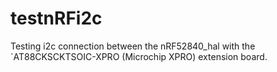 # testnRFi2c
Testing i2c connection between the nRF52840_hal with the `AT88CKSCKTSOIC-XPRO (Microchip XPRO) extension board.
